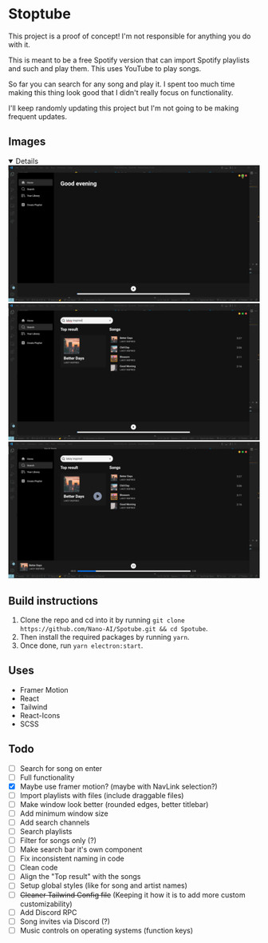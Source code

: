 # Stoptube

This project is a proof of concept! I'm not responsible for anything you do with it.

This is meant to be a free Spotify version that can import Spotify playlists and such and play them. This uses YouTube to play songs.

So far you can search for any song and play it. I spent too much time making this thing look good that I didn't really focus on functionality.

I'll keep randomly updating this project but I'm not going to be making frequent updates.

## Images

<details open>
  <img src="https://raw.githubusercontent.com/Nano-AI/Spotube/master/git_images/SC3.png" />
  <img src="https://raw.githubusercontent.com/Nano-AI/Spotube/master/git_images/SC2.png" />
  <img src="https://raw.githubusercontent.com/Nano-AI/Spotube/master/git_images/SC1.png" />
</details>

## Build instructions

1. Clone the repo and cd into it by running `git clone https://github.com/Nano-AI/Spotube.git && cd Spotube`.
2. Then install the required packages by running `yarn`.
3. Once done, run `yarn electron:start`.

## Uses

- Framer Motion
- React
- Tailwind
- React-Icons
- SCSS

## Todo

- [ ] Search for song on enter
- [ ] Full functionality
- [x] Maybe use framer motion? (maybe with NavLink selection?)
- [ ] Import playlists with files (include draggable files)
- [ ] Make window look better (rounded edges, better titlebar)
- [ ] Add minimum window size
- [ ] Add search channels
- [ ] Search playlists
- [ ] Filter for songs only (?)
- [ ] Make search bar it's own component
- [ ] Fix inconsistent naming in code
- [ ] Clean code
- [ ] Align the "Top result" with the songs
- [ ] Setup global styles (like for song and artist names)
- [ ] ~~Cleaner Tailwind Config file~~ (Keeping it how it is to add more custom customizability)
- [ ] Add Discord RPC
- [ ] Song invites via Discord (?)
- [ ] Music controls on operating systems (function keys)

